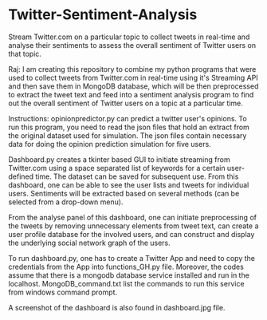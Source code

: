 # Twitter-Sentiment-Analysis
Stream Twitter.com on a particular topic to collect tweets in real-time and analyse their sentiments to assess the overall sentiment of Twitter users on that topic. 

Raj: I am creating this repository to combine my python programs that were used to collect tweets from Twitter.com in real-time using it's Streaming API and then save them in MongoDB database, which will be then preprocessed to extract the tweet text and feed into a sentiment analysis program to find out the overall sentiment of Twitter users on a topic at a particular time.

Instructions:
opinionpredictor.py can predict a twitter user's opinions. To run this program, you need to read the json files that hold an extract from the original dataset used for simulation. The json files contain necessary data for doing the opinion prediction simulation for five users.

Dashboard.py creates a tkinter based GUI to initiate streaming from Twitter.com using a space separated list of keywords for a certain user-defined time. The dataset can be saved for subsequent use. From this dashboard, one can be able to see the user lists and tweets for individual users. Sentiments will be extracted based on several methods (can be selected from a drop-down menu). 

From the analyse panel of this dashboard, one can initiate preprocessing of the tweets by removing unnecessary elements from tweet text, can create a user profile database for the involved users, and can construct and display the underlying social network graph of the users.

To run dashboard.py, one has to create a Twitter App and need to copy the credentials from the App into functions_GH.py file. Moreover, the codes assume that there is a mongodb database service installed and run in the localhost. MongoDB_command.txt list the commands to run this service from windows command prompt.

A screenshot of the dashboard is also found in dashboard.jpg file.
